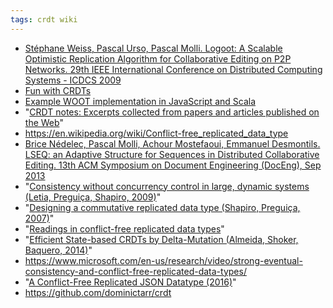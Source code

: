 ```yaml
---
tags: crdt wiki
---
```


-   [Stéphane Weiss, Pascal Urso, Pascal Molli. Logoot: A Scalable Optimistic Replication Algorithm for Collaborative Editing on P2P Networks. 29th IEEE International Conference on Distributed Computing Systems - ICDCS 2009](https://hal.archives-ouvertes.fr/inria-00432368/document)
-   [Fun with CRDTs](http://richard.dallaway.com/crdt/)
-   [Example WOOT implementation in JavaScript and Scala](https://bitbucket.org/d6y/woot)
-   "[CRDT notes: Excerpts collected from papers and articles published on the Web](https://github.com/pfrazee/crdt_notes/blob/master/README.md)"
-   https://en.wikipedia.org/wiki/Conflict-free_replicated_data_type
-   [Brice Nédelec, Pascal Molli, Achour Mostefaoui, Emmanuel Desmontils. LSEQ: an Adaptive Structure for Sequences in Distributed Collaborative Editing. 13th ACM Symposium on Document Engineering (DocEng), Sep 2013](https://hal.archives-ouvertes.fr/file/index/docid/921633/filename/fp025-nedelec.pdf)
-   "[Consistency without concurrency control in large, dynamic systems (Letia, Preguiça, Shapiro, 2009)](http://www.cs.cornell.edu/projects/ladis2009/papers/letia-ladis2009.pdf)"
-   "[Designing a commutative replicated data type (Shapiro, Preguiça, 2007)](https://arxiv.org/pdf/0710.1784.pdf)"
-   "[Readings in conflict-free replicated data types](http://christophermeiklejohn.com/crdt/2014/07/22/readings-in-crdts.html)"
-   "[Efficient State-based CRDTs by Delta-Mutation (Almeida, Shoker, Baquero, 2014)](http://gsd.di.uminho.pt/members/cbm/ps/delta-crdt-draft16may2014.pdf)"
-   https://www.microsoft.com/en-us/research/video/strong-eventual-consistency-and-conflict-free-replicated-data-types/
-   "[A Conflict-Free Replicated JSON Datatype (2016)](https://arxiv.org/pdf/1608.03960v1.pdf)"
-   https://github.com/dominictarr/crdt
